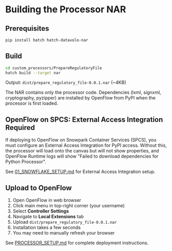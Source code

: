 # Building the Processor NAR

## Prerequisites

```bash
pip install hatch hatch-datavolo-nar
```

## Build

```bash
cd custom_processors/PrepareRegulatoryFile
hatch build --target nar
```

Output: `dist/prepare_regulatory_file-0.0.1.nar` (~4KB)

The NAR contains only the processor code. Dependencies (lxml, signxml, cryptography, pyzipper) are installed by OpenFlow from PyPI when the processor is first loaded.

## OpenFlow on SPCS: External Access Integration Required

If deploying to OpenFlow on Snowpark Container Services (SPCS), you must configure an External Access Integration for PyPI access. Without this, the processor will load onto the canvas but will not show properties, and OpenFlow Runtime logs will show "Failed to download dependencies for Python Processor".

See [01_SNOWFLAKE_SETUP.md](../../setup/01_SNOWFLAKE_SETUP.md) for External Access Integration setup.

## Upload to OpenFlow

1. Open OpenFlow in web browser
2. Click main menu in top-right corner (your username)
3. Select **Controller Settings**
4. Navigate to **Local Extensions** tab
5. Upload `dist/prepare_regulatory_file-0.0.1.nar`
6. Installation takes a few seconds
7. You may need to manually refresh your browser

See [PROCESSOR_SETUP.md](../../PROCESSOR_SETUP.md) for complete deployment instructions.
